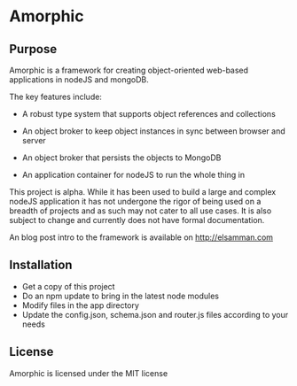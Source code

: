 # Amorphic
## Purpose
Amorphic is a framework for creating object-oriented web-based applications in nodeJS and mongoDB.

The key features include:

- A robust type system that supports object references and collections

- An object broker to keep object instances in sync between browser and server

- An object broker that persists the objects to MongoDB

- An application container for nodeJS to run the whole thing in

This project is alpha.  While it has been used to build a large and complex nodeJS application it has not undergone the rigor of being used on a breadth of projects and as such may not cater to all use cases.  It is also subject to change and currently does not have formal documentation.

An blog post intro to the framework is available on http://elsamman.com

## Installation

* Get a copy of this project
* Do an npm update to bring in the latest node modules
* Modify files in the app directory
* Update the config.json, schema.json and router.js files according to your needs

## License

Amorphic is licensed under the MIT license
